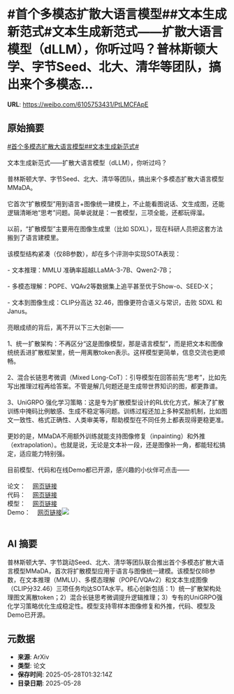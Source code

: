 # #首个多模态扩散大语言模型##文本生成新范式#文本生成新范式——扩散大语言模型（dLLM），你听过吗？普林斯顿大学、字节Seed、北大、清华等团队，搞出来个多模态...

**URL**: https://weibo.com/6105753431/PtLMCFApE

## 原始摘要

<a href="https://m.weibo.cn/search?containerid=231522type%3D1%26t%3D10%26q%3D%23%E9%A6%96%E4%B8%AA%E5%A4%9A%E6%A8%A1%E6%80%81%E6%89%A9%E6%95%A3%E5%A4%A7%E8%AF%AD%E8%A8%80%E6%A8%A1%E5%9E%8B%23&amp;extparam=%23%E9%A6%96%E4%B8%AA%E5%A4%9A%E6%A8%A1%E6%80%81%E6%89%A9%E6%95%A3%E5%A4%A7%E8%AF%AD%E8%A8%80%E6%A8%A1%E5%9E%8B%23" data-hide=""><span class="surl-text">#首个多模态扩散大语言模型#</span></a><a href="https://m.weibo.cn/search?containerid=231522type%3D1%26t%3D10%26q%3D%23%E6%96%87%E6%9C%AC%E7%94%9F%E6%88%90%E6%96%B0%E8%8C%83%E5%BC%8F%23&amp;extparam=%23%E6%96%87%E6%9C%AC%E7%94%9F%E6%88%90%E6%96%B0%E8%8C%83%E5%BC%8F%23" data-hide=""><span class="surl-text">#文本生成新范式#</span></a><br><br>文本生成新范式——扩散大语言模型（dLLM），你听过吗？<br><br>普林斯顿大学、字节Seed、北大、清华等团队，搞出来个多模态扩散大语言模型MMaDA。<br><br>它首次“扩散模型”用到语言+图像统一建模上，不止能看图说话、文生成图，还能逻辑清晰地“思考”问题。简单说就是：一套模型，三项全能，还都玩得溜。<br><br>以前，“扩散模型”主要用在图像生成里（比如 SDXL），现在科研人员把这套方法搬到了语言建模里。<br><br>该模型结构紧凑（仅8B参数），却在多个评测中实现SOTA表现：<br><br>- 文本推理：MMLU 准确率超越LLaMA-3-7B、Qwen2-7B；<br>    <br>- 多模态理解：POPE、VQAv2等数据集上追平甚至优于Show-o、SEED-X；<br>    <br>- 文本到图像生成：CLIP分高达 32.46，图像更符合语义与常识，击败 SDXL 和 Janus。<br><br>亮眼成绩的背后，离不开以下三大创新——<br><br>1、统一扩散架构：不再区分“这是图像模型，那是语言模型”，而是把文本和图像统统丢进扩散框架里，统一用离散token表示。这样模型更简单，信息交流也更顺畅。<br><br>2、混合长链思考微调（Mixed Long-CoT）：引导模型在回答前先“思考”，比如先写出推理过程再给答案。不管是解几何题还是生成带世界知识的图，都更靠谱。<br><br>3、UniGRPO 强化学习策略：这是专为扩散模型设计的RL优化方式，解决了扩散训练中掩码比例敏感、生成不稳定等问题。训练过程还加上多种奖励机制，比如图文一致性、格式正确性、人类审美等，帮助模型在不同任务上都表现得更稳更准。<br><br>更妙的是，MMaDA不用额外训练就能支持图像修复（inpainting）和外推（extrapolation）。也就是说，无论是文本补一段，还是图像补一角，都能轻松搞定，适应能力特别强。<br><br>目前模型、代码和在线Demo都已开源，感兴趣的小伙伴可点击——<br><br>论文：<a href="https://weibo.cn/sinaurl?u=https%3A%2F%2Farxiv.org%2Fabs%2F2505.15809" data-hide=""><span class="url-icon"><img style="width: 1rem;height: 1rem" src="https://h5.sinaimg.cn/upload/2015/09/25/3/timeline_card_small_web_default.png" referrerpolicy="no-referrer"></span><span class="surl-text">网页链接</span></a><br>代码：<a href="https://weibo.cn/sinaurl?u=https%3A%2F%2Fgithub.com%2FGen-Verse%2FMMaDA" data-hide=""><span class="url-icon"><img style="width: 1rem;height: 1rem" src="https://h5.sinaimg.cn/upload/2015/09/25/3/timeline_card_small_web_default.png" referrerpolicy="no-referrer"></span><span class="surl-text">网页链接</span></a><br>模型：<a href="https://weibo.cn/sinaurl?u=https%3A%2F%2Fhuggingface.co%2FGen-Verse%2FMMaDA-8B-Base" data-hide=""><span class="url-icon"><img style="width: 1rem;height: 1rem" src="https://h5.sinaimg.cn/upload/2015/09/25/3/timeline_card_small_web_default.png" referrerpolicy="no-referrer"></span><span class="surl-text">网页链接</span></a><br>Demo：<a href="https://weibo.cn/sinaurl?u=https%3A%2F%2Fhuggingface.co%2Fspaces%2FGen-Verse%2FMMaDA" data-hide=""><span class="url-icon"><img style="width: 1rem;height: 1rem" src="https://h5.sinaimg.cn/upload/2015/09/25/3/timeline_card_small_web_default.png" referrerpolicy="no-referrer"></span><span class="surl-text">网页链接</span></a><img style="" src="https://tvax2.sinaimg.cn/large/006Fd7o3gy1i1u4ql4pdqj313k0u84ig.jpg" referrerpolicy="no-referrer"><br><br>

## AI 摘要

普林斯顿大学、字节跳动Seed、北大、清华等团队联合推出首个多模态扩散大语言模型MMaDA，首次将扩散模型应用于语言与图像统一建模。该模型仅8B参数，在文本推理（MMLU）、多模态理解（POPE/VQAv2）和文本生成图像（CLIP分32.46）三项任务均达SOTA水平。核心创新包括：1）统一扩散架构处理图文离散token；2）混合长链思考微调提升逻辑推理；3）专有的UniGRPO强化学习策略优化生成稳定性。模型支持零样本图像修复和外推，代码、模型及Demo已开源。

## 元数据

- **来源**: ArXiv
- **类型**: 论文
- **保存时间**: 2025-05-28T01:32:14Z
- **目录日期**: 2025-05-28

